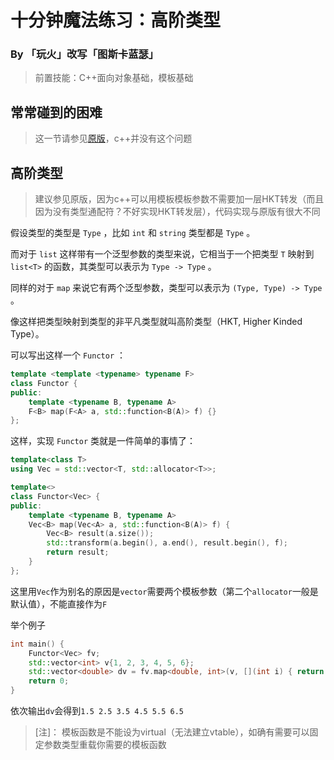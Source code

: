# 十分钟魔法练习：高阶类型

### By 「玩火」改写「图斯卡蓝瑟」

> 前置技能：C++面向对象基础，模板基础

## 常常碰到的困难

> 这一节请参见[原版](https://github.com/goldimax/magic-in-ten-mins/blob/main/doc/HKT.md)，c++并没有这个问题

## 高阶类型

> 建议参见原版，因为c++可以用模板模板参数不需要加一层HKT转发（而且因为没有类型通配符？不好实现HKT转发层），代码实现与原版有很大不同

假设类型的类型是 `Type` ，比如 `int` 和 `string` 类型都是 `Type` 。

而对于 `list` 这样带有一个泛型参数的类型来说，它相当于一个把类型 `T` 映射到 `list<T>` 的函数，其类型可以表示为 `Type -> Type` 。

同样的对于 `map` 来说它有两个泛型参数，类型可以表示为 `(Type, Type) -> Type` 。

像这样把类型映射到类型的非平凡类型就叫高阶类型（HKT, Higher Kinded Type）。

可以写出这样一个 `Functor` ：

```cpp
template <template <typename> typename F>
class Functor {
public:
    template <typename B, typename A>
    F<B> map(F<A> a, std::function<B(A)> f) {}
};
```

这样，实现 `Functor` 类就是一件简单的事情了：

```cpp
template<class T>
using Vec = std::vector<T, std::allocator<T>>;

template<>
class Functor<Vec> {
public:
    template <typename B, typename A>
    Vec<B> map(Vec<A> a, std::function<B(A)> f) {
        Vec<B> result(a.size());
        std::transform(a.begin(), a.end(), result.begin(), f);
        return result;
    }
};
```
这里用`Vec`作为别名的原因是`vector`需要两个模板参数（第二个`allocator`一般是默认值），不能直接作为`F`

举个例子
```cpp
int main() {
    Functor<Vec> fv;
    std::vector<int> v{1, 2, 3, 4, 5, 6};
    std::vector<double> dv = fv.map<double, int>(v, [](int i) { return 0.5 + i; });
    return 0;
}
```
依次输出`dv`会得到`1.5 2.5 3.5 4.5 5.5 6.5`

> [注]： 模板函数是不能设为virtual（无法建立vtable），如确有需要可以固定参数类型重载你需要的模板函数